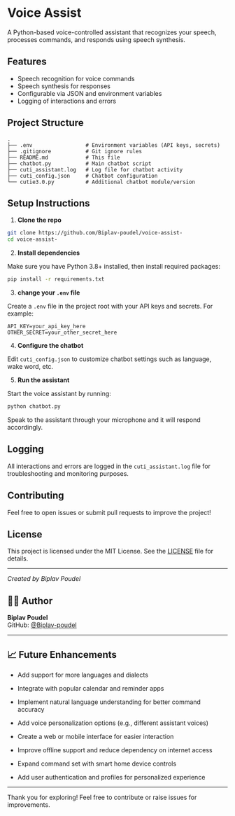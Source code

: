 # Voice Assist

A Python-based voice-controlled assistant that recognizes your speech, processes commands, and responds using speech synthesis.

## Features

- Speech recognition for voice commands
- Speech synthesis for responses
- Configurable via JSON and environment variables
- Logging of interactions and errors

## Project Structure

```
.
├── .env                 # Environment variables (API keys, secrets)
├── .gitignore           # Git ignore rules
├── README.md            # This file
├── chatbot.py           # Main chatbot script
├── cuti_assistant.log   # Log file for chatbot activity
├── cuti_config.json     # Chatbot configuration
└── cutie3.0.py          # Additional chatbot module/version
```

## Setup Instructions

1. **Clone the repo**

```bash
git clone https://github.com/Biplav-poudel/voice-assist-
cd voice-assist-
```

2. **Install dependencies**

Make sure you have Python 3.8+ installed, then install required packages:

```bash
pip install -r requirements.txt
```

3. **change  your `.env` file**

Create a `.env` file in the project root with your API keys and secrets. For example:

```env
API_KEY=your_api_key_here
OTHER_SECRET=your_other_secret_here
```

4. **Configure the chatbot**

Edit `cuti_config.json` to customize chatbot settings such as language, wake word, etc.

5. **Run the assistant**

Start the voice assistant by running:

```bash
python chatbot.py
```

Speak to the assistant through your microphone and it will respond accordingly.

## Logging

All interactions and errors are logged in the `cuti_assistant.log` file for troubleshooting and monitoring purposes.

## Contributing

Feel free to open issues or submit pull requests to improve the project!

## License

This project is licensed under the MIT License. See the [LICENSE](LICENSE) file for details.

---
*Created by Biplav Poudel*

## 🧑‍💻 Author

**Biplav Poudel**  
GitHub: [@Biplav-poudel](https://github.com/Biplav-poudel)

---

## 📈 Future Enhancements

- Add support for more languages and dialects

- Integrate with popular calendar and reminder apps

- Implement natural language understanding for better command accuracy

- Add voice personalization options (e.g., different assistant voices)

- Create a web or mobile interface for easier interaction

- Improve offline support and reduce dependency on internet access

- Expand command set with smart home device controls

- Add user authentication and profiles for personalized experience 

---

Thank you for exploring! Feel free to contribute or raise issues for improvements.
